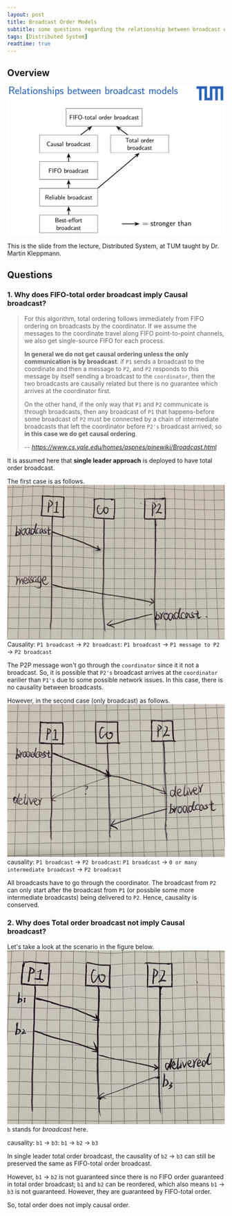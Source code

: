 ```yaml
---
layout: post
title: Broadcast Order Models
subtitle: some questions regarding the relationship between broadcast order models
tags: [Distributed System]
readtime: true
---
```


## Overview
![broadcast](../assets/img/broadcast/broadcast.png)

This is the slide from the lecture, Distributed System, at TUM taught by Dr. Martin Kleppmann.

## Questions
### 1. Why does FIFO-total order broadcast imply Causal broadcast?

> For this algorithm, total ordering follows immediately from FIFO ordering on broadcasts by the coordinator. If we assume the messages to the coordinate travel along FIFO point-to-point channels, we also get single-source FIFO for each process. 
> 
> **In general we do not get causal ordering unless the only communication is by broadcast**: if `P1` sends a broadcast to the coordinate and then a message to `P2`, and `P2` responds to this message by itself sending a broadcast to the `coordinator`, then the two broadcasts are causally related but there is no guarantee which arrives at the coordinator first. 
> 
> On the other hand, if the only way that `P1` and `P2` communicate is through broadcasts, then any broadcast of `P1` that happens-before some broadcast of `P2` must be connected by a chain of intermediate broadcasts that left the coordinator before `P2's` broadcast arrived; so **in this case we do get causal ordering**.
> 
> -- <cite>https://www.cs.yale.edu/homes/aspnes/pinewiki/Broadcast.html</cite>

It is assumed here that **single leader approach** is deployed to have total order broadcast.

The first case is as follows.
![case1](../assets/img/broadcast/case1.jpeg)
Causality: `P1 broadcast` <a>&rarr;</a> `P2 broadcast`: `P1 broadcast` <a>&rarr;</a> `P1 message to P2` <a>&rarr;</a> `P2 broadcast`

The P2P message won't go through the `coordinator` since it it not a broadcast. So, it is possible that `P2's` broadcast arrives at the `coordinator` earilier than `P1's` due to some possible network issues. In this case, there is no causality between broadcasts.

However, in the second case (only broadcast) as follows.
![case2](../assets/img/broadcast/case2.jpeg)
causality: `P1 broadcast` <a>&rarr;</a> `P2 broadcast`: `P1 broadcast` <a>&rarr;</a> `0 or many intermediate broadcast` <a>&rarr;</a> `P2 broadcast`

All broadcasts have to go through the coordinator. The broadcast from `P2` can only start after the broadcast from `P1` (or possbile some more intermediate broadcasts) being delivered to `P2`. Hence, causality is conserved. 

### 2. Why does Total order broadcast not imply Causal broadcast?
Let's take a look at the scenario in the figure below.
![case3](../assets/img/broadcast/case3.jpeg)
`b` stands for *broadcast* here.

causality: `b1` <a>&rarr;</a> `b3`: `b1` <a>&rarr;</a> `b2` <a>&rarr;</a> `b3`

In single leader total order broadcast, the causality of `b2` <a>&rarr;</a> `b3` can still be preserved the same as FIFO-total order broadcast. 

However, `b1` <a>&rarr;</a> `b2` is not guaranteed since there is no FIFO order guaranteed in total order broadcast; `b1` and `b2` can be reordered, which also means `b1` <a>&rarr;</a> `b3` is not guaranteed. However, they are guaranteed by FIFO-total order.

So, total order does not imply causal order.